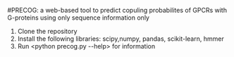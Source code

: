 #PRECOG: a web-based tool to predict copuling probabilites of GPCRs with G-proteins using only sequence information only
1. Clone the repository
2. Install the following libraries: scipy,numpy, pandas, scikit-learn, hmmer
3. Run <python precog.py --help> for information
